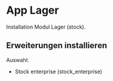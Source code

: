 # App Lager
Installation Modul Lager (stock).

## Erweiterungen installieren
Auswahl:
* Stock enterprise (stock_enterprise)